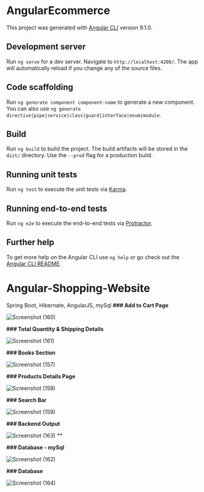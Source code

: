 # AngularEcommerce

This project was generated with [Angular CLI](https://github.com/angular/angular-cli) version 9.1.0.

## Development server

Run `ng serve` for a dev server. Navigate to `http://localhost:4200/`. The app will automatically reload if you change any of the source files.

## Code scaffolding

Run `ng generate component component-name` to generate a new component. You can also use `ng generate directive|pipe|service|class|guard|interface|enum|module`.

## Build

Run `ng build` to build the project. The build artifacts will be stored in the `dist/` directory. Use the `--prod` flag for a production build.

## Running unit tests

Run `ng test` to execute the unit tests via [Karma](https://karma-runner.github.io).

## Running end-to-end tests

Run `ng e2e` to execute the end-to-end tests via [Protractor](http://www.protractortest.org/).

## Further help

To get more help on the Angular CLI use `ng help` or go check out the [Angular CLI README](https://github.com/angular/angular-cli/blob/master/README.md).

# Angular-Shopping-Website
Spring Boot, Hibernate, AngularJS, mySql
**### Add to Cart Page**

![Screenshot (160)](https://user-images.githubusercontent.com/40536455/87548957-d657e780-c6ca-11ea-8b3b-b9e81a4e31d4.png)

**### Total Quantity & Shipping Details** 

![Screenshot (161)](https://user-images.githubusercontent.com/40536455/87548968-d821ab00-c6ca-11ea-94ff-8f4c3b706c65.png)

**### Books Section**

![Screenshot (157)](https://user-images.githubusercontent.com/40536455/87548980-da840500-c6ca-11ea-91de-6f58d6abbf7a.png)

**### Products Details Page**

![Screenshot (158)](https://user-images.githubusercontent.com/40536455/87548982-db1c9b80-c6ca-11ea-8f29-42b06dabf9f8.png)

**### Search Bar**

![Screenshot (159)](https://user-images.githubusercontent.com/40536455/87548988-dbb53200-c6ca-11ea-8b23-b439fcd5c22d.png)

**### Backend Output**

![Screenshot (163)](https://user-images.githubusercontent.com/40536455/87549614-ab21c800-c6cb-11ea-9058-ff1c45e6a9fd.png)
**

**### Database - mySql**

![Screenshot (162)](https://user-images.githubusercontent.com/40536455/87549610-a8bf6e00-c6cb-11ea-95a1-b2db01632eba.png)

**### Database**

![Screenshot (164)](https://user-images.githubusercontent.com/40536455/87550090-4d41b000-c6cc-11ea-964b-d2dfb46a824e.png)

